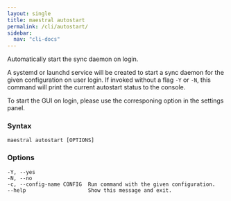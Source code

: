 ```yaml
---
layout: single
title: maestral autostart
permalink: /cli/autostart/
sidebar:
  nav: "cli-docs"
---
```


Automatically start the sync daemon on login.

A systemd or launchd service will be created to start a sync daemon for the given
configuration on user login. If invoked without a flag `-Y` or `-N`, this command will
print the current autostart status to the console.

To start the GUI on login, please use the corresponing option in the settings panel.

### Syntax

```
maestral autostart [OPTIONS]
```

### Options

```
-Y, --yes
-N, --no
-c, --config-name CONFIG  Run command with the given configuration.
--help                    Show this message and exit.
```
